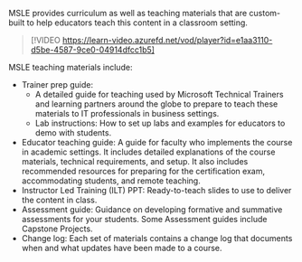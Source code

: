 MSLE provides curriculum as well as teaching materials that are custom-built to help educators teach this content in a classroom setting.

> [!VIDEO https://learn-video.azurefd.net/vod/player?id=e1aa3110-d5be-4587-9ce0-04914dfcc1b5]

MSLE teaching materials include:
- Trainer prep guide: 
   -  A detailed guide for teaching used by Microsoft Technical Trainers and learning partners around the globe to prepare to teach these materials to IT professionals in business settings.
   -  Lab instructions: How to set up labs and examples for educators to demo with students. 
- Educator teaching guide: A guide for faculty who implements the course in academic settings. It includes detailed explanations of the course materials, technical requirements, and setup. It also includes recommended resources for preparing for the certification exam, accommodating students, and remote teaching.
- Instructor Led Training (ILT) PPT: Ready-to-teach slides to use to deliver the content in class.
- Assessment guide: Guidance on developing formative and summative assessments for your students. Some Assessment guides include Capstone Projects.
- Change log: Each set of materials contains a change log that documents when and what updates have been made to a course.
